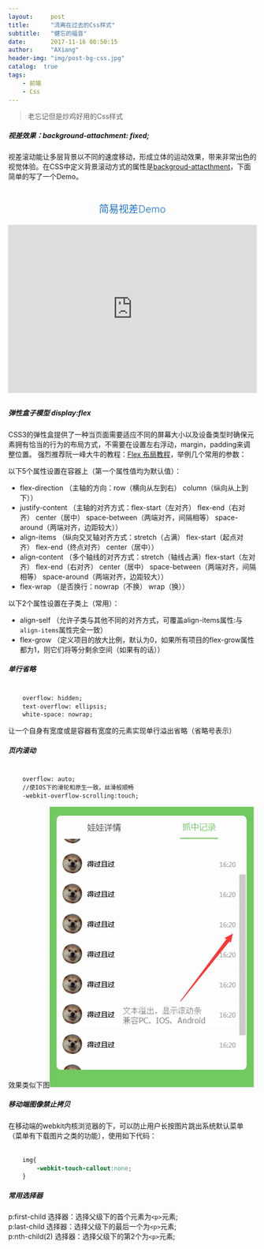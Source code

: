 ```yaml
---
layout:     post
title:      "流离在过去的Css样式"
subtitle:   "健忘的福音"
date:       2017-11-16 08:50:15
author:     "AXiang"
header-img: "img/post-bg-css.jpg"
catalog:  true
tags:
    - 前端
    - Css
---
```


> 老忘记但是炒鸡好用的Css样式

##### 视差效果：background-attachment: fixed;
视差滚动能让多层背景以不同的速度移动，形成立体的运动效果，带来非常出色的视觉体验。在CSS中定义背景滚动方式的属性是[backgroud-attacthment](http://www.w3school.com.cn/cssref/pr_background-attachment.asp)，下面简单的写了一个Demo。

<style>
.demo {
    margin-bottom: 30px;
}
.demo font,.demo-title {
    color: #1e70cd;
    margin: 40px 0 5px;
    text-align: center;
    font-size: 20px;
    font-weight: 300;
    line-height: 35px;
    display: block;
}
.demo .demo-iframe {
    margin: 1em auto;
    box-shadow: 0px 0px 1px 0px #aaa;
    background: #eee;
    position: relative;
}
.demo iframe {
    display: block;
    width: 100%;
    border: none;
    margin: 0;
    box-sizing: border-box;
    height: 400px;
    width: 1px;
    min-width: 100%;
}
</style>
<div class="demo">
	<font>简易视差Demo</font>
	<div class="demo-iframe">
		<iframe frameborder="0" scrolling="yes" src="http://wangxiang.vip/practiced-parallax_image/" style="height:340px"></iframe>
    </div>
</div>

##### 弹性盒子模型 display:flex

CSS3的弹性盒提供了一种当页面需要适应不同的屏幕大小以及设备类型时确保元素拥有恰当的行为的布局方式，不需要在设置左右浮动，margin，padding来调整位置。
强烈推荐阮一峰大牛的教程：[Flex 布局教程](http://www.ruanyifeng.com/blog/2015/07/flex-grammar.html)，举例几个常用的参数：

以下5个属性设置在容器上（第一个属性值均为默认值）：
- flex-direction （主轴的方向：row（横向从左到右） column（纵向从上到下））
- justify-content （主轴的对齐方式：flex-start（左对齐） flex-end（右对齐） center（居中） space-between（两端对齐，间隔相等） space-around（两端对齐，边距较大））      
- align-items （纵向交叉轴对齐方式：stretch（占满） flex-start（起点对齐） flex-end（终点对齐） center（居中））
- align-content （多个轴线的对齐方式：stretch（轴线占满）flex-start（左对齐） flex-end（右对齐） center（居中） space-between（两端对齐，间隔相等） space-around（两端对齐，边距较大））
- flex-wrap （是否换行：nowrap（不换） wrap（换））

以下2个属性设置在子类上（常用）：
- align-self （允许子类与其他不同的对齐方式，可覆盖align-items属性:与`align-items`属性完全一致）
- flex-grow （定义项目的放大比例，默认为0，如果所有项目的flex-grow属性都为1，则它们将等分剩余空间（如果有的话））

##### 单行省略

```html

    overflow: hidden;
    text-overflow: ellipsis;
    white-space: nowrap;

```
让一个自身有宽度或是容器有宽度的元素实现单行溢出省略（省略号表示）

##### 页内滚动

```html

    overflow: auto;
    //使IOS下的滑轮和原生一致，丝滑般顺畅
    -webkit-overflow-scrolling:touch;

```

效果类似下图![效果图](/img/in-post/post-css/css_1711_3.png)

##### 移动端图像禁止拷贝

在移动端的webkit内核浏览器的下，可以防止用户长按图片跳出系统默认菜单（菜单有下载图片之类的功能），使用如下代码：
```css

    img{
        -webkit-touch-callout:none;
    }

```

##### 常用选择器

  p:first-child 选择器：选择父级下的首个元素为``<p>``元素;    
  p:last-child 选择器：选择父级下的最后一个为``<p>``元素;     
  p:nth-child(2) 选择器：选择父级下的第2个为``<p>``元素;     



  
